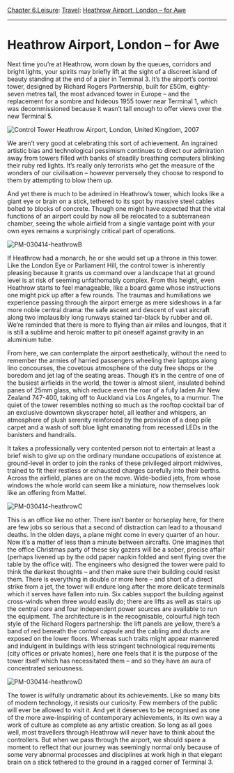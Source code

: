 [Chapter 6.Leisure](https://www.theschooloflife.com/thebookoflife/category/leisure/): [Travel](https://www.theschooloflife.com/thebookoflife/category/leisure/travel/): [Heathrow Airport, London – for Awe](https://www.theschooloflife.com/thebookoflife/the-hidden-beauty-of-heathrow/)

* * *

# Heathrow Airport, London – for Awe

Next time you’re at Heathrow, worn down by the queues, corridors and bright lights, your spirits may briefly lift at the sight of a discreet island of beauty standing at the end of a pier in Terminal 3. It’s the airport’s control tower, designed by Richard Rogers Partnership, built for £50m, eighty-seven metres tall, the most advanced tower in Europe – and the replacement for a sombre and hideous 1955 tower near Terminal 1, which was decommissioned because it wasn’t tall enough to offer views over the new Terminal 5.

![Control Tower Heathrow Airport, London, United Kingdom, 2007](https://www.theschooloflife.com/thebookoflife/wp-content/uploads/2014/09/PM-030414-heathrowA.jpg)

We aren’t very good at celebrating this sort of achievement. An ingrained artistic bias and technological pessimism continues to direct our admiration away from towers filled with banks of steadily breathing computers blinking their ruby red lights. It’s really only terrorists who get the measure of the wonders of our civilisation – however perversely they choose to respond to them by attempting to blow them up.

And yet there is much to be admired in Heathrow’s tower, which looks like a giant eye or brain on a stick, tethered to its spot by massive steel cables bolted to blocks of concrete. Though one might have expected that the vital functions of an airport could by now all be relocated to a subterranean chamber, seeing the whole airfield from a single vantage point with your own eyes remains a surprisingly critical part of operations.

![PM-030414-heathrowB](https://www.theschooloflife.com/thebookoflife/wp-content/uploads/2014/09/PM-030414-heathrowB.jpg)

If Heathrow had a monarch, he or she would set up a throne in this tower. Like the London Eye or Parliament Hill, the control tower is inherently pleasing because it grants us command over a landscape that at ground level is at risk of seeming unfathomably complex. From this height, even Heathrow starts to feel manageable, like a board game whose instructions one might pick up after a few rounds. The traumas and humiliations we experience passing through the airport emerge as mere sideshows in a far more noble central drama: the safe ascent and descent of vast aircraft along two implausibly long runways stained tar-black by rubber and oil. We’re reminded that there is more to flying than air miles and lounges, that it is still a sublime and heroic matter to pit oneself against gravity in an aluminium tube.

From here, we can contemplate the airport aesthetically, without the need to remember the armies of harried passengers wheeling their laptops along lino concourses, the covetous atmosphere of the duty free shops or the boredom and jet lag of the seating areas. Though it’s in the centre of one of the busiest airfields in the world, the tower is almost silent, insulated behind panes of 25mm glass, which reduce even the roar of a fully laden Air New Zealand 747-400, taking off to Auckland via Los Angeles, to a murmur. The quiet of the tower resembles nothing so much as the rooftop cocktail bar of an exclusive downtown skyscraper hotel, all leather and whispers, an atmosphere of plush serenity reinforced by the provision of a deep pile carpet and a wash of soft blue light emanating from recessed LEDs in the banisters and handrails.

It takes a professionally very contented person not to entertain at least a brief wish to give up on the ordinary mundane occupations of existence at ground-level in order to join the ranks of these privileged airport midwives, trained to fit their restless or exhausted charges carefully into their berths. Across the airfield, planes are on the move. Wide-bodied jets, from whose windows the whole world can seem like a miniature, now themselves look like an offering from Mattel.

![PM-030414-heathrowC](https://www.theschooloflife.com/thebookoflife/wp-content/uploads/2014/09/PM-030414-heathrowC.jpg)

This is an office like no other. There isn’t banter or horseplay here, for there are few jobs so serious that a second of distraction can lead to a thousand deaths. In the olden days, a plane might come in every quarter of an hour. Now it’s a matter of less than a minute between aircrafts. One imagines that the office Christmas party of these sky gazers will be a sober, precise affair (perhaps livened up by the odd paper napkin folded and sent flying over the table by the office wit). The engineers who designed the tower were paid to think the darkest thoughts – and then make sure their building could resist them. There is everything in double or more here – and short of a direct strike from a jet, the tower will endure long after the more delicate terminals which it serves have fallen into ruin. Six cables support the building against cross-winds when three would easily do; there are lifts as well as stairs up the central core and four independent power sources are available to run the equipment. The architecture is in the recognisable, colourful high tech style of the Richard Rogers partnership: the lift panels are yellow, there’s a band of red beneath the control capsule and the cabling and ducts are exposed on the lower floors. Whereas such traits might appear mannered and indulgent in buildings with less stringent technological requirements (city offices or private homes), here one feels that it is the purpose of the tower itself which has necessitated them – and so they have an aura of concentrated seriousness.

![PM-030414-heathrowD](https://www.theschooloflife.com/thebookoflife/wp-content/uploads/2014/09/PM-030414-heathrowD.jpg)

The tower is wilfully undramatic about its achievements. Like so many bits of modern technology, it resists our curiosity. Few members of the public will ever be allowed to visit it. And yet it deserves to be recognised as one of the more awe-inspiring of contemporary achievements, in its own way a work of culture as complete as any artistic creation. So long as all goes well, most travellers through Heathrow will never have to think about the controllers. But when we pass through the airport, we should spare a moment to reflect that our journey was seemingly normal only because of some very abnormal processes and disciplines at work high in that elegant brain on a stick tethered to the ground in a ragged corner of Terminal 3.
